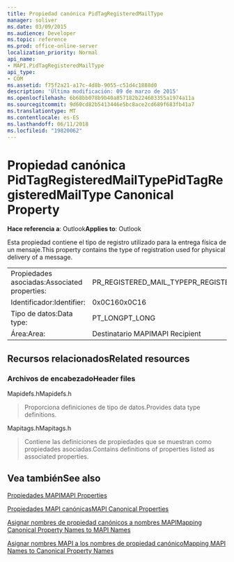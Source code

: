 ```yaml
---
title: Propiedad canónica PidTagRegisteredMailType
manager: soliver
ms.date: 03/09/2015
ms.audience: Developer
ms.topic: reference
ms.prod: office-online-server
localization_priority: Normal
api_name:
- MAPI.PidTagRegisteredMailType
api_type:
- COM
ms.assetid: f75f2a21-a17c-4d8b-9055-c51d4c1888d0
description: 'Última modificación: 09 de marzo de 2015'
ms.openlocfilehash: 6b68bb078b9b40a857182b224603355a1974a11a
ms.sourcegitcommit: 9d60cd82b5413446e5bc8ace2cd689f683fb41a7
ms.translationtype: MT
ms.contentlocale: es-ES
ms.lasthandoff: 06/11/2018
ms.locfileid: "19820062"
---
```

# <a name="pidtagregisteredmailtype-canonical-property"></a><span data-ttu-id="e9268-103">Propiedad canónica PidTagRegisteredMailType</span><span class="sxs-lookup"><span data-stu-id="e9268-103">PidTagRegisteredMailType Canonical Property</span></span>

  
  
<span data-ttu-id="e9268-104">**Hace referencia a**: Outlook</span><span class="sxs-lookup"><span data-stu-id="e9268-104">**Applies to**: Outlook</span></span> 
  
<span data-ttu-id="e9268-105">Esta propiedad contiene el tipo de registro utilizado para la entrega física de un mensaje.</span><span class="sxs-lookup"><span data-stu-id="e9268-105">This property contains the type of registration used for physical delivery of a message.</span></span>
  
|||
|:-----|:-----|
|<span data-ttu-id="e9268-106">Propiedades asociadas:</span><span class="sxs-lookup"><span data-stu-id="e9268-106">Associated properties:</span></span>  <br/> |<span data-ttu-id="e9268-107">PR_REGISTERED_MAIL_TYPE</span><span class="sxs-lookup"><span data-stu-id="e9268-107">PR_REGISTERED_MAIL_TYPE</span></span>  <br/> |
|<span data-ttu-id="e9268-108">Identificador:</span><span class="sxs-lookup"><span data-stu-id="e9268-108">Identifier:</span></span>  <br/> |<span data-ttu-id="e9268-109">0x0C16</span><span class="sxs-lookup"><span data-stu-id="e9268-109">0x0C16</span></span>  <br/> |
|<span data-ttu-id="e9268-110">Tipo de datos:</span><span class="sxs-lookup"><span data-stu-id="e9268-110">Data type:</span></span>  <br/> |<span data-ttu-id="e9268-111">PT_LONG</span><span class="sxs-lookup"><span data-stu-id="e9268-111">PT_LONG</span></span>  <br/> |
|<span data-ttu-id="e9268-112">Área:</span><span class="sxs-lookup"><span data-stu-id="e9268-112">Area:</span></span>  <br/> |<span data-ttu-id="e9268-113">Destinatario MAPI</span><span class="sxs-lookup"><span data-stu-id="e9268-113">MAPI Recipient</span></span>  <br/> |
   
## <a name="related-resources"></a><span data-ttu-id="e9268-114">Recursos relacionados</span><span class="sxs-lookup"><span data-stu-id="e9268-114">Related resources</span></span>

### <a name="header-files"></a><span data-ttu-id="e9268-115">Archivos de encabezado</span><span class="sxs-lookup"><span data-stu-id="e9268-115">Header files</span></span>

<span data-ttu-id="e9268-116">Mapidefs.h</span><span class="sxs-lookup"><span data-stu-id="e9268-116">Mapidefs.h</span></span>
  
> <span data-ttu-id="e9268-117">Proporciona definiciones de tipo de datos.</span><span class="sxs-lookup"><span data-stu-id="e9268-117">Provides data type definitions.</span></span>
    
<span data-ttu-id="e9268-118">Mapitags.h</span><span class="sxs-lookup"><span data-stu-id="e9268-118">Mapitags.h</span></span>
  
> <span data-ttu-id="e9268-119">Contiene las definiciones de propiedades que se muestran como propiedades asociadas.</span><span class="sxs-lookup"><span data-stu-id="e9268-119">Contains definitions of properties listed as associated properties.</span></span>
    
## <a name="see-also"></a><span data-ttu-id="e9268-120">Vea también</span><span class="sxs-lookup"><span data-stu-id="e9268-120">See also</span></span>



[<span data-ttu-id="e9268-121">Propiedades MAPI</span><span class="sxs-lookup"><span data-stu-id="e9268-121">MAPI Properties</span></span>](mapi-properties.md)
  
[<span data-ttu-id="e9268-122">Propiedades MAPI canónicas</span><span class="sxs-lookup"><span data-stu-id="e9268-122">MAPI Canonical Properties</span></span>](mapi-canonical-properties.md)
  
[<span data-ttu-id="e9268-123">Asignar nombres de propiedad canónicos a nombres MAPI</span><span class="sxs-lookup"><span data-stu-id="e9268-123">Mapping Canonical Property Names to MAPI Names</span></span>](mapping-canonical-property-names-to-mapi-names.md)
  
[<span data-ttu-id="e9268-124">Asignar nombres MAPI a los nombres de propiedad canónico</span><span class="sxs-lookup"><span data-stu-id="e9268-124">Mapping MAPI Names to Canonical Property Names</span></span>](mapping-mapi-names-to-canonical-property-names.md)

